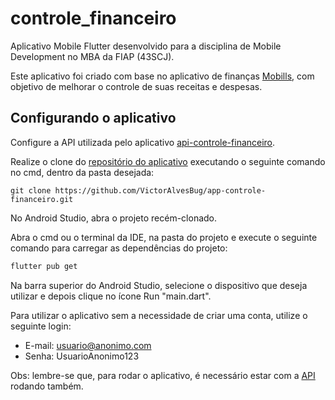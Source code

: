 # controle_financeiro

Aplicativo Mobile Flutter desenvolvido para a disciplina de Mobile Development
no MBA da FIAP (43SCJ).

Este aplicativo foi criado com base no aplicativo de finanças
[Mobills](https://web.mobills.com.br/dashboard), com objetivo de melhorar o controle de suas
receitas e despesas.

## Configurando o aplicativo

Configure a API utilizada pelo aplicativo
[api-controle-financeiro](https://github.com/VictorAlvesBug/api-controle-financeiro).

Realize o clone do [repositório do aplicativo](https://github.com/VictorAlvesBug/app-controle-financeiro)
executando o seguinte comando no cmd, dentro da pasta desejada:

```bach
git clone https://github.com/VictorAlvesBug/app-controle-financeiro.git
```

No Android Studio, abra o projeto recém-clonado.

Abra o cmd ou o terminal da IDE, na pasta do projeto e execute o seguinte comando para carregar as
dependências do projeto:

```bash
flutter pub get
```

Na barra superior do Android Studio, selecione o dispositivo que deseja utilizar e depois clique no
ícone Run "main.dart".

Para utilizar o aplicativo sem a necessidade de criar uma conta, utilize o seguinte login:

- E-mail: usuario@anonimo.com
- Senha: UsuarioAnonimo123

Obs: lembre-se que, para rodar o aplicativo, é necessário estar com a
[API](https://github.com/VictorAlvesBug/app-controle-financeiro) rodando também.
